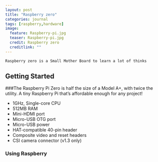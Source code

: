 ```yaml
---
layout: post
title: "Raspberry zero"
categories: journal
tags: [raspberry,hardware]
image:
  feature: Raspberry-pi.jpg
  teaser: Raspberry-pi.jpg
  credit: Raspberry zero 
  creditlink: ""
---
```


``Raspberry zero is a Small Mother Board to learn a lot of thinks``

## Getting Started

###The Raspberry Pi Zero is half the size of a Model A+, with twice the utility. A tiny Raspberry Pi that’s affordable enough for any project!

* 1GHz, Single-core CPU
* 512MB RAM
* Mini-HDMI port
* Micro-USB OTG port
* Micro-USB power
* HAT-compatible 40-pin header
* Composite video and reset headers
* CSI camera connector (v1.3 only)


### Using Raspberry
